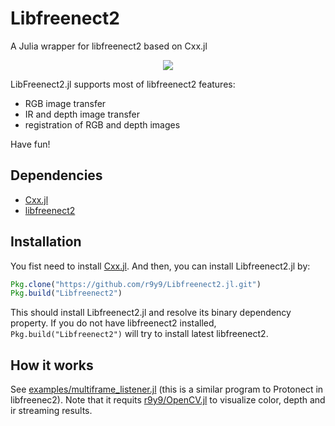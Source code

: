 # Libfreenect2

A Julia wrapper for libfreenect2 based on Cxx.jl

<div align="center"><img src="examples/depth_streaming_example.gif"></div>

LibFreenect2.jl supports most of libfreenect2 features:

- RGB image transfer
- IR and depth image transfer
- registration of RGB and depth images

Have fun!

## Dependencies

- [Cxx.jl](https://github.com/Keno/Cxx.jl)
- [libfreenect2](https://github.com/OpenKinect/libfreenect2)

## Installation

You fist need to install [Cxx.jl](https://github.com/Keno/Cxx.jl). And then, you can install Libfreenect2.jl by:

```jl
Pkg.clone("https://github.com/r9y9/Libfreenect2.jl.git")
Pkg.build("Libfreenect2")
```

This should install Libfreenect2.jl and resolve its binary dependency property. If you do not have libfreenect2 installed, `Pkg.build("Libfreenect2")` will try to install latest libfreenect2.

## How it works

See [examples/multiframe_listener.jl](examples/multiframe_listener.jl) (this is a similar program to Protonect in libfreenec2). Note that it requits [r9y9/OpenCV.jl](https://github.com/r9y9/OpenCV.jl) to visualize color, depth and ir streaming results.
